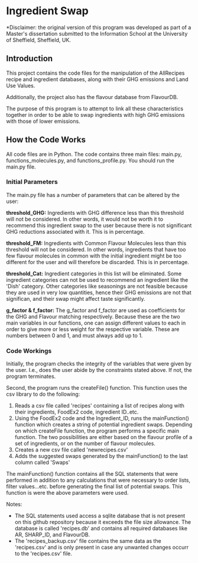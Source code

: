 # Ingredient Swap 

*Disclaimer: the original version of this program was developed as part of a Master's dissertation submitted to the Information School at the University of Sheffield, Sheffield, UK.

## Introduction
This project contains the code files for the manipulation of the AllRecipes recipe and ingredient databases, along with their GHG emissions and Land Use Values.

Additionally, the project also has the flavour database from FlavourDB.

The purpose of this program is to attempt to link all these characteristics together in order to be able to swap ingredients with high GHG emissions with those of lower emissions.

## How the Code Works
All code files are in Python. The code contains three main files: main.py, functions_molecules.py, and functions_profile.py. You should run the main.py file. 

### Initial Parameters ###
The main.py file has a number of parameters that can be altered by the user:

**threshold_GHG:** 
Ingredients with GHG difference less than this threshold will not be considered. In other words, it would not be worth it to recommend this ingredient swap to the user because there is not significant GHG reductions associated with it. This is in percentage.

**threshold_FM:**
Ingredients with Common Flavour Molecules less than this threshold will not be considered. In other words, ingredients that have too few flavour molecules in common with the initial ingredient might be too different for the user and will therefore be discarded. This is in percentage.

**threshold_Cat:**
Ingredient categories in this list will be eliminated. Some ingredient categories can not be used to recommend an ingredient like the 'Dish' category. Other categories like seasonings are not feasible because they are used in very low quantities, hence their GHG emissions are not that significan, and their swap might affect taste significantly. 

**g_factor & f_factor:**
The g_factor and f_factor are used as coefficients for the GHG and Flavour matching respectively. Because these are the two main variables in our functions, one can assign different values to each in order to give more or less weight for the respective variable. 
These are numbers between 0 and 1, and must always add up to 1.

### Code Workings ###
Initially, the program checks the integrity of the variables that were given by the user. I.e., does the user abide by the constraints stated above. If not, the program terminates.

Second, the program runs the createFile() function. This function uses the csv library to do the following:
1. Reads a csv file called 'recipes' containing a list of recipes along with their ingredients, FoodEx2 code, ingredient ID..etc.
2. Using the FoodEx2 code and the Ingredient_ID, runs the mainFunction() function which creates a string of potential ingredient swaps. Depending on which createFile function, the program performs a specific main function. The two possibilities are either based on the flavour profile of a set of ingredients, or on the number of flavour molecules.
3. Creates a new csv file called 'newrecipes.csv'
4. Adds the suggested swaps generated by the mainFunction() to the last column called 'Swaps'

The mainFunction() function contains all the SQL statements that were performed in addition to any calculations that were necessary to order lists, filter values...etc. before generating the final list of potential swaps. This function is were the above parameters were used.

Notes: 
- The SQL statements used access a sqlite database that is not present on this github repository because it exceeds the file size allowance. The database is called 'recipes.db' and contains all required databases like AR, SHARP_ID, and FlavourDB.
- The 'recipes_backup.csv' file contains the same data as the 'recipes.csv' and is only present in case any unwanted changes occurr to the 'recipes.csv' file.

